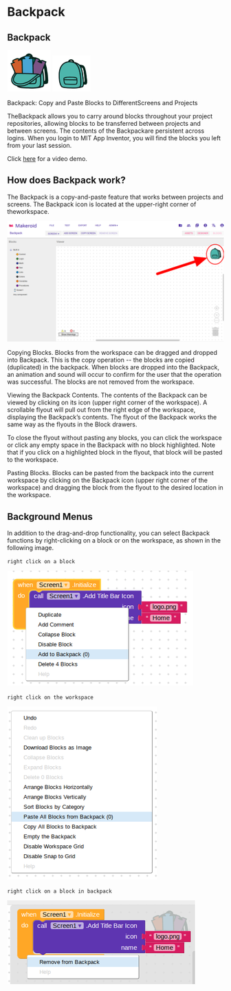 # Backpack

## Backpack

![](/assets/other/backpack-1.png) ![](/assets/other/backpack-2.png)

Backpack: Copy and Paste Blocks to DifferentScreens and Projects

TheBackpack allows you to carry around blocks throughout your project repositories, allowing blocks to be transferred between projects and between screens. The contents of the Backpackare persistent across logins. When you login to MIT App Inventor, you will find the blocks you left from your last session.

Click [here](https://www.youtube.com/watch?v=diQ8wJCYb6o) for a video demo.

## How does Backpack work?

The Backpack is a copy-and-paste feature that works between projects and screens. The Backpack icon is located at the upper-right corner of theworkspace.

![](/assets/other/backpack-3.png)

Copying Blocks. Blocks from the workspace can be dragged and dropped into Backpack. This is the copy operation -- the blocks are copied \(duplicated\) in the backpack. When blocks are dropped into the Backpack, an animation and sound will occur to confirm for the user that the operation was successful. The blocks are not removed from the workspace.

Viewing the Backpack Contents. The contents of the Backpack can be viewed by clicking on its icon \(upper right corner of the workspace\). A scrollable flyout will pull out from the right edge of the workspace, displaying the Backpack’s contents. The flyout of the Backpack works the same way as the flyouts in the Block drawers.

To close the flyout without pasting any blocks, you can click the workspace or click any empty space in the Backpack with no block highlighted. Note that if you click on a highlighted block in the flyout, that block will be pasted to the workspace.

Pasting Blocks. Blocks can be pasted from the backpack into the current workspace by clicking on the Backpack icon \(upper right corner of the workspace\) and dragging the block from the flyout to the desired location in the workspace.

## Background Menus

In addition to the drag-and-drop functionality, you can select Backpack functions by right-clicking on a block or on the workspace, as shown in the following image.

`right click on a block`

![](/assets/other/backpack-4.png)

`right click on the workspace`

![](/assets/other/backpack-5.png)

`right click on a block in backpack`

![](/assets/other/backpack-6.png)
